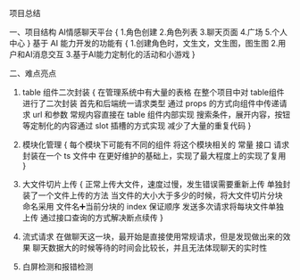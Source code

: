 项目总结

一、项目结构
AI情感聊天平台 
{
    1.角色创建
    2.角色列表
    3.聊天页面
    4.广场
    5.个人中心
}
基于 AI 能力开发的功能有
{
    1.创建角色时，文生文，文生图，图生图
    2.用户和AI消息交互
    3.基于AI能力定制化的活动和小游戏
}

二、难点亮点
1. table 组件二次封装
{
    在管理系统中有大量的表格
    在整个项目中对 table组件进行了二次封装
    首先和后端统一请求类型
    通过 props 的方式向组件中传递请求 url 和参数
    常规内容直接在 table 组件内部实现
    搜索条件，展开内容，按钮等定制化的内容通过 slot 插槽的方式实现
    减少了大量的重复代码
}

2. 模块化管理 
{
    每个模块下可能有不同的组件
    将这个模块相关的 常量 接口 请求 封装在一个 ts 文件中
    在更好维护的基础上，实现了最大程度上的实现了复用
}

3. 大文件切片上传
{
    正常上传大文件，速度过慢，发生错误需要重新上传
    单独封装了一个文件上传的方法
    当文件的大小大于多少的时候，将大文件切片分块 命名采用 文件名➕当前分块的 index 保证顺序
    发送多次请求将每块文件单独上传
    通过接口查询的方式解决断点续传
}

4. 流式请求
    在做聊天这一块，最开始是直接使用常规请求，但是发现做出来的效果
    聊天数据大的时候等待的时间会比较长，并且无法体现聊天的实时性

5. 白屏检测和报错检测
